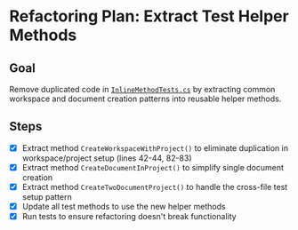 # Refactoring Plan: Extract Test Helper Methods

## Goal
Remove duplicated code in [`InlineMethodTests.cs`](refactoring-tools/RoslynRefactoring.Tests/InlineMethodTests.cs) by extracting common workspace and document creation patterns into reusable helper methods.

## Steps

- [x] Extract method `CreateWorkspaceWithProject()` to eliminate duplication in workspace/project setup (lines 42-44, 82-83)
- [x] Extract method `CreateDocumentInProject()` to simplify single document creation
- [x] Extract method `CreateTwoDocumentProject()` to handle the cross-file test setup pattern
- [x] Update all test methods to use the new helper methods
- [x] Run tests to ensure refactoring doesn't break functionality
